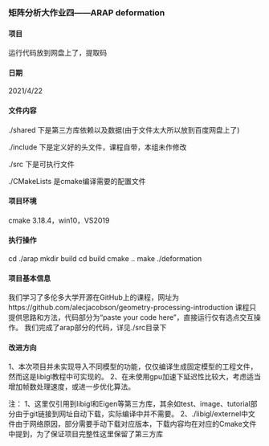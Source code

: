 ### 矩阵分析大作业四——ARAP deformation

#### 项目

运行代码放到网盘上了，提取码

#### 日期

2021/4/22

#### 文件内容

./shared 下是第三方库依赖以及数据(由于文件太大所以放到百度网盘上了)

./include 下是定义好的头文件，课程自带，本组未作修改

./src 下是可执行文件

./CMakeLists 是cmake编译需要的配置文件

#### 项目环境

cmake 3.18.4，win10，VS2019

#### 执行操作

cd ./arap
mkdir build
cd build
cmake ..
make
./deformation

#### 项目基本信息

我们学习了多伦多大学开源在GitHub上的课程，网址为https://github.com/alecjacobson/geometry-processing-introduction
课程只提供思路和方法，代码部分为“paste your code here”，直接运行仅有选点交互操作。
我们完成了arap部分的代码，详见./src目录下

#### 改进方向

1、本次项目并未实现导入不同模型的功能，仅仅编译生成固定模型的工程文件，然而这是libigl教程中可实现的。
2、在未使用gpu加速下延迟性比较大，考虑适当增加帧数处理速度，或进一步优化算法。


注：
1、这里仅引用到libigl和Eigen等第三方库，其余如test、image、tutorial部分由于git链接到网址自动下载，实际编译中并不需要。
2、./libigl/externel中文件由于网络原因，部分需要手动下载对应版本，下载内容均在对应的Cmake文件中提到，为了保证项目完整性这里保留了第三方库
